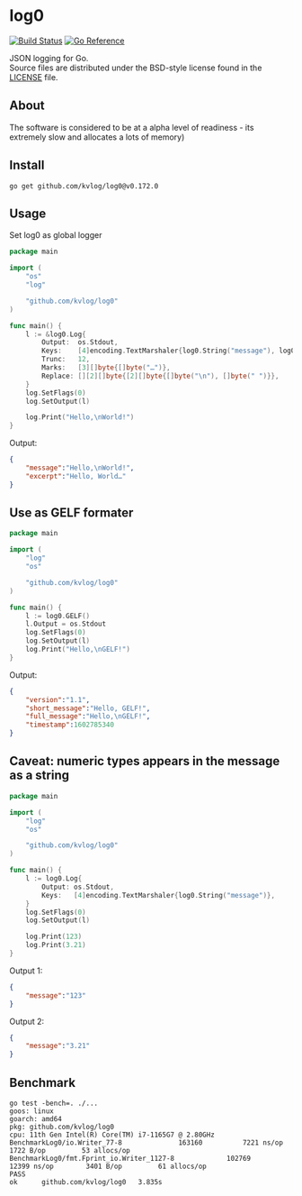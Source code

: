 # log0

[![Build Status](https://cloud.drone.io/api/badges/kvlog/log0/status.svg)](https://cloud.drone.io/kvlog/log0)
[![Go Reference](https://pkg.go.dev/badge/github.com/kvlog/log0.svg)](https://pkg.go.dev/github.com/kvlog/log0)

JSON logging for Go.  
Source files are distributed under the BSD-style license
found in the [LICENSE](./LICENSE) file.

## About

The software is considered to be at a alpha level of readiness -
its extremely slow and allocates a lots of memory)

## Install

    go get github.com/kvlog/log0@v0.172.0

## Usage

Set log0 as global logger

```go
package main

import (
    "os"
    "log"

    "github.com/kvlog/log0"
)

func main() {
    l := &log0.Log{
        Output:  os.Stdout,
        Keys:    [4]encoding.TextMarshaler{log0.String("message"), log0.String("excerpt")},
        Trunc:   12,
        Marks:   [3][]byte{[]byte("…")},
        Replace: [][2][]byte{[2][]byte{[]byte("\n"), []byte(" ")}},
    }
    log.SetFlags(0)
    log.SetOutput(l)

    log.Print("Hello,\nWorld!")
}
```

Output:

```json
{
    "message":"Hello,\nWorld!",
    "excerpt":"Hello, World…"
}
```

## Use as GELF formater

```go
package main

import (
    "log"
    "os"

    "github.com/kvlog/log0"
)

func main() {
    l := log0.GELF()
    l.Output = os.Stdout
    log.SetFlags(0)
    log.SetOutput(l)
    log.Print("Hello,\nGELF!")
}
```

Output:

```json
{
    "version":"1.1",
    "short_message":"Hello, GELF!",
    "full_message":"Hello,\nGELF!",
    "timestamp":1602785340
}
```

## Caveat: numeric types appears in the message as a string

```go
package main

import (
    "log"
    "os"

    "github.com/kvlog/log0"
)

func main() {
    l := log0.Log{
        Output: os.Stdout,
        Keys:   [4]encoding.TextMarshaler{log0.String("message")},
    }
    log.SetFlags(0)
    log.SetOutput(l)

    log.Print(123)
    log.Print(3.21)
}
```

Output 1:

```json
{
    "message":"123"
}
```

Output 2:

```json
{
    "message":"3.21"
}
```

## Benchmark

```
go test -bench=. ./...
goos: linux
goarch: amd64
pkg: github.com/kvlog/log0
cpu: 11th Gen Intel(R) Core(TM) i7-1165G7 @ 2.80GHz
BenchmarkLog0/io.Writer_77-8         	  163160	      7221 ns/op	    1722 B/op	      53 allocs/op
BenchmarkLog0/fmt.Fprint_io.Writer_1127-8         	  102769	     12399 ns/op	    3401 B/op	      61 allocs/op
PASS
ok  	github.com/kvlog/log0	3.835s
```
